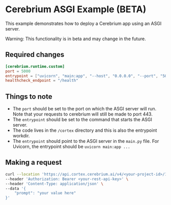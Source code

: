 # Cerebrium ASGI Example (BETA)

This example demonstrates how to deploy a Cerebrium app using an ASGI server.

Warning: This functionality is in beta and may change in the future.

## Required changes

```toml
[cerebrium.runtime.custom]
port = 5000
entrypoint = ["uvicorn", "main:app", "--host", "0.0.0.0", "--port", "5000"]
healthcheck_endpoint = "/health"
```

## Things to note

- The `port` should be set to the port on which the ASGI server will run. Note that your requests to cerebrium will
  still be made to port 443.
- The `entrypoint` should be set to the command that starts the ASGI server.
- The code lives in the `/cortex` directory and this is also the entrypoint workdir.
- The `entrypoint` should point to the ASGI server in the `main.py` file. For Uvicorn, the entrypoint should be
  `uvicorn main:app ...`

## Making a request

```bash
curl --location 'https://api.cortex.cerebrium.ai/v4/<your-project-id>/1-asgi-fastapi-server/predict' \
--header 'Authorization: Bearer <your-rest-api-key>' \
--header 'Content-Type: application/json' \
--data '{
    "prompt": "your value here"
}'
```